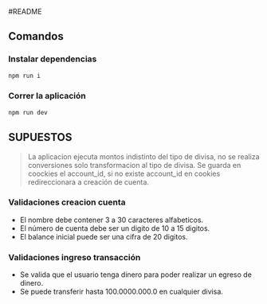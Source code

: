 #README

## Comandos

### Instalar dependencias
```bash
npm run i
```

### Correr la aplicación
```bash
npm run dev
```

## SUPUESTOS

> La aplicacion ejecuta montos indistinto del tipo de divisa, no se realiza conversiones solo transformacion al tipo de divisa.
> Se guarda en coockies el account_id, si no existe account_id en cookies redireccionara a creación de cuenta.

### Validaciones creacion cuenta
- El nombre debe contener 3 a 30 caracteres alfabeticos.
- El número de cuenta debe ser un digito de 10 a 15 digitos.
- El balance inicial puede ser una cifra de 20 digitos.

### Validaciones ingreso transacción
- Se valida que el usuario tenga dinero para poder realizar un egreso de dinero.
- Se puede transferir hasta 100.0000.000.0 en cualquier divisa.

